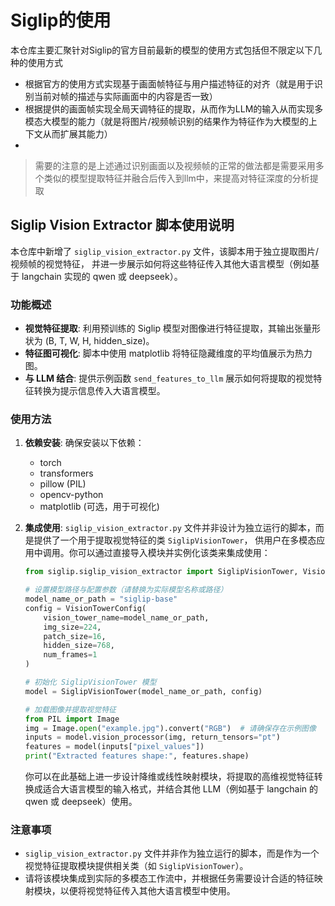 # Siglip的使用

本仓库主要汇聚针对Siglip的官方目前最新的模型的使用方式包括但不限定以下几种的使用方式
* 根据官方的使用方式实现基于画面帧特征与用户描述特征的对齐（就是用于识别当前对帧的描述与实际画面中的内容是否一致）
* 根据提供的画面帧实现全局天调特征的提取，从而作为LLM的输入从而实现多模态大模型的能力（就是将图片/视频帧识别的结果作为特征作为大模型的上下文从而扩展其能力）
* 

> 需要的注意的是上述通过识别画面以及视频帧的正常的做法都是需要采用多个类似的模型提取特征并融合后传入到llm中，来提高对特征深度的分析提取

## Siglip Vision Extractor 脚本使用说明

本仓库中新增了 `siglip_vision_extractor.py` 文件，该脚本用于独立提取图片/视频帧的视觉特征，
并进一步展示如何将这些特征传入其他大语言模型（例如基于 langchain 实现的 qwen 或 deepseek）。

### 功能概述

- **视觉特征提取**: 利用预训练的 Siglip 模型对图像进行特征提取，其输出张量形状为 (B, T, W, H, hidden_size)。
- **特征图可视化**: 脚本中使用 matplotlib 将特征隐藏维度的平均值展示为热力图。
- **与 LLM 结合**: 提供示例函数 `send_features_to_llm` 展示如何将提取的视觉特征转换为提示信息传入大语言模型。

### 使用方法

1. **依赖安装**: 确保安装以下依赖：
   - torch
   - transformers
   - pillow (PIL)
   - opencv-python
   - matplotlib (可选，用于可视化)

2. **集成使用**:
   `siglip_vision_extractor.py` 文件并非设计为独立运行的脚本，而是提供了一个用于提取视觉特征的类 `SiglipVisionTower`，
   供用户在多模态应用中调用。你可以通过直接导入模块并实例化该类来集成使用：

   ```python
   from siglip.siglip_vision_extractor import SiglipVisionTower, VisionTowerConfig

   # 设置模型路径与配置参数（请替换为实际模型名称或路径）
   model_name_or_path = "siglip-base"
   config = VisionTowerConfig(
       vision_tower_name=model_name_or_path,
       img_size=224,       
       patch_size=16,      
       hidden_size=768,    
       num_frames=1        
   )

   # 初始化 SiglipVisionTower 模型
   model = SiglipVisionTower(model_name_or_path, config)

   # 加载图像并提取视觉特征
   from PIL import Image
   img = Image.open("example.jpg").convert("RGB")  # 请确保存在示例图像
   inputs = model.vision_processor(img, return_tensors="pt")
   features = model(inputs["pixel_values"])
   print("Extracted features shape:", features.shape)
   ```

   你可以在此基础上进一步设计降维或线性映射模块，将提取的高维视觉特征转换成适合大语言模型的输入格式，并结合其他 LLM（例如基于 langchain 的 qwen 或 deepseek）使用。

### 注意事项

- `siglip_vision_extractor.py` 文件并非作为独立运行的脚本，而是作为一个视觉特征提取模块提供相关类（如 `SiglipVisionTower`）。
- 请将该模块集成到实际的多模态工作流中，并根据任务需要设计合适的特征映射模块，以便将视觉特征传入其他大语言模型中使用。

## 